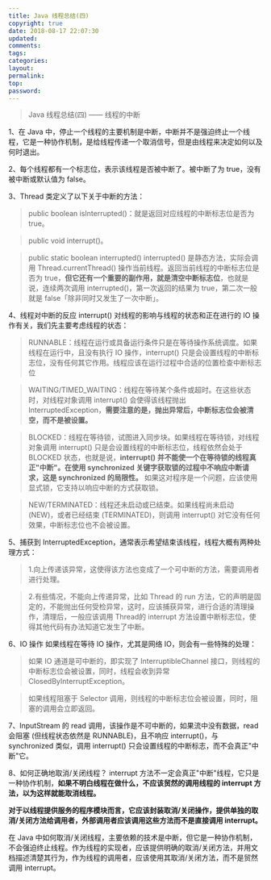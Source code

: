 ```yaml
---
title: Java 线程总结(四)
copyright: true
date: 2018-08-17 22:07:30
updated:
comments:
tags:
categories:
layout:
permalink:
top:
password:
---
```


<blockquote class="blockquote-center"> Java 线程总结(四) —— 线程的中断 </blockquote>

<!-- more -->

1、在 Java 中，停止一个线程的主要机制是中断，中断并不是强迫终止一个线程，它是一种协作机制，是给线程传递一个取消信号，但是由线程来决定如何以及何时退出。

2、每个线程都有一个标志位，表示该线程是否被中断了。被中断了为 true，没有被中断或默认值为 false。

3、Thread 类定义了以下关于中断的方法：
> public boolean isInterrupted()：就是返回对应线程的中断标志位是否为 true。

> public void interrupt()。

> public static boolean interrupted() interrupted() 是静态方法，实际会调用 Thread.currentThread() 操作当前线程。返回当前线程的中断标志位是否为 true，**但它还有一个重要的副作用，就是清空中断标志位**，也就是说，连续两次调用 interrupted()，第一次返回的结果为 true，第二次一般就是 false「除非同时又发生了一次中断」。

4、线程对中断的反应
interrupt() 对线程的影响与线程的状态和正在进行的 IO 操作有关，我们先主要考虑线程的状态：
> RUNNABLE：线程在运行或具备运行条件只是在等待操作系统调度。如果线程在运行中，且没有执行 IO 操作，interrupt() 只是会设置线程的中断标志位，没有任何其它作用。线程应该在运行过程中合适的位置检查中断标志位

> WAITING/TIMED_WAITING：线程在等待某个条件或超时。在这些状态时，对线程对象调用 interrupt() 会使得该线程抛出 InterruptedException，**需要注意的是，抛出异常后，中断标志位会被清空，而不是被设置。**

> BLOCKED：线程在等待锁，试图进入同步块。如果线程在等待锁，对线程对象调用 interrupt() 只是会设置线程的中断标志位，线程依然会处于 BLOCKED 状态，也就是说，**interrupt() 并不能使一个在等待锁的线程真正"中断"。在使用 synchronized 关键字获取锁的过程中不响应中断请求，这是 synchronized 的局限性。** 如果这对程序是一个问题，应该使用显式锁，它支持以响应中断的方式获取锁。

> NEW/TERMINATED：线程还未启动或已结束。如果线程尚未启动 (NEW)，或者已经结束 (TERMINATED)，则调用 interrupt() 对它没有任何效果，中断标志位也不会被设置。

5、捕获到 InterruptedException，通常表示希望结束该线程，线程大概有两种处理方式：
> 1.向上传递该异常，这使得该方法也变成了一个可中断的方法，需要调用者进行处理。

> 2.有些情况，不能向上传递异常，比如 Thread 的 run 方法，它的声明是固定的，不能抛出任何受检异常，这时，应该捕获异常，进行合适的清理操作，清理后，一般应该调用 Thread的 interrupt 方法设置中断标志位，使得其他代码有办法知道它发生了中断。

6、IO 操作
如果线程在等待 IO 操作，尤其是网络 IO，则会有一些特殊的处理：
> 如果 IO 通道是可中断的，即实现了 InterruptibleChannel 接口，则线程的中断标志位会被设置，同时，线程会收到异常 ClosedByInterruptException。

> 如果线程阻塞于 Selector 调用，则线程的中断标志位会被设置，同时，阻塞的调用会立即返回。

7、InputStream 的 read 调用，该操作是不可中断的，如果流中没有数据，read 会阻塞 (但线程状态依然是 RUNNABLE)，且不响应 interrupt()，与 synchronized 类似，调用 interrupt() 只会设置线程的中断标志，而不会真正"中断"它。

8、如何正确地取消/关闭线程？
interrupt 方法不一定会真正"中断"线程，它只是一种协作机制，**如果不明白线程在做什么，不应该贸然的调用线程的 interrupt 方法，以为这样就能取消线程。**

**对于以线程提供服务的程序模块而言，它应该封装取消/关闭操作，提供单独的取消/关闭方法给调用者，外部调用者应该调用这些方法而不是直接调用 interrupt。**

在 Java 中如何取消/关闭线程，主要依赖的技术是中断，但它是一种协作机制，不会强迫终止线程。作为线程的实现者，应该提供明确的取消/关闭方法，并用文档描述清楚其行为，作为线程的调用者，应该使用其取消/关闭方法，而不是贸然调用 interrupt。
